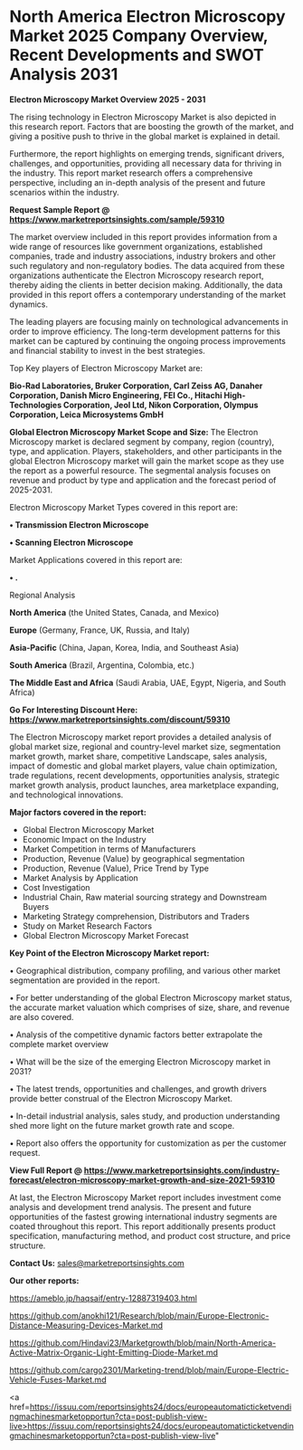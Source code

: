 # North America Electron Microscopy Market 2025 Company Overview, Recent Developments and SWOT Analysis 2031

<Strong> Electron Microscopy Market Overview 2025 - 2031</strong>

The rising technology in Electron Microscopy Market is also depicted in this research report. Factors that are boosting the growth of the market, and giving a positive push to thrive in the global market is explained in detail.

Furthermore, the report highlights on emerging trends, significant drivers, challenges, and opportunities, providing all necessary data for thriving in the industry. This report market research offers a comprehensive perspective, including an in-depth analysis of the present and future scenarios within the industry.

<strong>Request Sample Report @ <a href=https://www.marketreportsinsights.com/sample/59310>https://www.marketreportsinsights.com/sample/59310</a></strong>

The market overview included in this report provides information from a wide range of resources like government organizations, established companies, trade and industry associations, industry brokers and other such regulatory and non-regulatory bodies. The data acquired from these organizations authenticate the Electron Microscopy research report, thereby aiding the clients in better decision making. Additionally, the data provided in this report offers a contemporary understanding of the market dynamics.

The leading players are focusing mainly on technological advancements in order to improve efficiency. The long-term development patterns for this market can be captured by continuing the ongoing process improvements and financial stability to invest in the best strategies.

Top Key players of Electron Microscopy Market are:

<strong>Bio-Rad Laboratories, Bruker Corporation, Carl Zeiss AG, Danaher Corporation, Danish Micro Engineering, FEI Co., Hitachi High-Technologies Corporation, Jeol Ltd, Nikon Corporation, Olympus Corporation, Leica Microsystems GmbH</strong>

<strong><b>Global Electron Microscopy Market Scope and Size:</b></strong>
The Electron Microscopy market is declared segment by company, region (country), type, and application. Players, stakeholders, and other participants in the global Electron Microscopy market will gain the market scope as they use the report as a powerful resource. The segmental analysis focuses on revenue and product by type and application and the forecast period of 2025-2031.

Electron Microscopy Market Types covered in this report are:

<strong>• Transmission Electron Microscope

• Scanning Electron Microscope</strong>

Market Applications covered in this report are:

<strong>• .</strong> 

Regional Analysis

<strong>North America</strong> (the United States, Canada, and Mexico)

<strong>Europe</strong> (Germany, France, UK, Russia, and Italy)

<strong>Asia-Pacific</strong> (China, Japan, Korea, India, and Southeast Asia)

<strong>South America</strong> (Brazil, Argentina, Colombia, etc.)

<strong>The Middle East and Africa</strong> (Saudi Arabia, UAE, Egypt, Nigeria, and South Africa)

<strong>Go For Interesting Discount Here: <a href=https://www.marketreportsinsights.com/discount/59310>https://www.marketreportsinsights.com/discount/59310</a></strong>

The Electron Microscopy market report provides a detailed analysis of global market size, regional and country-level market size, segmentation market growth, market share, competitive Landscape, sales analysis, impact of domestic and global market players, value chain optimization, trade regulations, recent developments, opportunities analysis, strategic market growth analysis, product launches, area marketplace expanding, and technological innovations.

<strong><b>Major factors covered in the report:</b></strong>
<ul>
  <li>Global Electron Microscopy Market </li>
  <li>Economic Impact on the Industry</li>
  <li>Market Competition in terms of Manufacturers</li>
  <li>Production, Revenue (Value) by geographical segmentation</li>
  <li>Production, Revenue (Value), Price Trend by Type</li>
  <li>Market Analysis by Application</li>
  <li>Cost Investigation</li>
  <li>Industrial Chain, Raw material sourcing strategy and Downstream Buyers</li>
  <li>Marketing Strategy comprehension, Distributors and Traders</li>
  <li>Study on Market Research Factors</li>
  <li>Global Electron Microscopy Market Forecast</li>
</ul>

<strong><b>Key Point of the Electron Microscopy Market report:</b></strong>

• Geographical distribution, company profiling, and various other market segmentation are provided in the report.

• For better understanding of the global Electron Microscopy market status, the accurate market valuation which comprises of size, share, and revenue are also covered.

• Analysis of the competitive dynamic factors better extrapolate the complete market overview

• What will be the size of the emerging Electron Microscopy market in 2031?

• The latest trends, opportunities and challenges, and growth drivers provide better construal of the Electron Microscopy Market.

• In-detail industrial analysis, sales study, and production understanding shed more light on the future market growth rate and scope.

• Report also offers the opportunity for customization as per the customer request.

<strong><b>View Full Report @ <a href=https://www.marketreportsinsights.com/industry-forecast/electron-microscopy-market-growth-and-size-2021-59310>https://www.marketreportsinsights.com/industry-forecast/electron-microscopy-market-growth-and-size-2021-59310</a></b></strong>


At last, the Electron Microscopy Market report includes investment come analysis and development trend analysis. The present and future opportunities of the fastest growing international industry segments are coated throughout this report. This report additionally presents product specification, manufacturing method, and product cost structure, and price structure.

<strong>Contact Us:</strong>
sales@marketreportsinsights.com

<strong>Our other reports:</strong>

<a href=https://ameblo.jp/haqsaif/entry-12887319403.html>https://ameblo.jp/haqsaif/entry-12887319403.html</a>

<a href=https://github.com/anokhi121/Research/blob/main/Europe-Electronic-Distance-Measuring-Devices-Market.md>https://github.com/anokhi121/Research/blob/main/Europe-Electronic-Distance-Measuring-Devices-Market.md</a>

<a href=https://github.com/Hindavi23/Marketgrowth/blob/main/North-America-Active-Matrix-Organic-Light-Emitting-Diode-Market.md>https://github.com/Hindavi23/Marketgrowth/blob/main/North-America-Active-Matrix-Organic-Light-Emitting-Diode-Market.md</a>

<a href=https://github.com/cargo2301/Marketing-trend/blob/main/Europe-Electric-Vehicle-Fuses-Market.md>https://github.com/cargo2301/Marketing-trend/blob/main/Europe-Electric-Vehicle-Fuses-Market.md</a>

<a href=https://issuu.com/reportsinsights24/docs/europeautomaticticketvendingmachinesmarketopportun?cta=post-publish-view-live>https://issuu.com/reportsinsights24/docs/europeautomaticticketvendingmachinesmarketopportun?cta=post-publish-view-live</a>"
